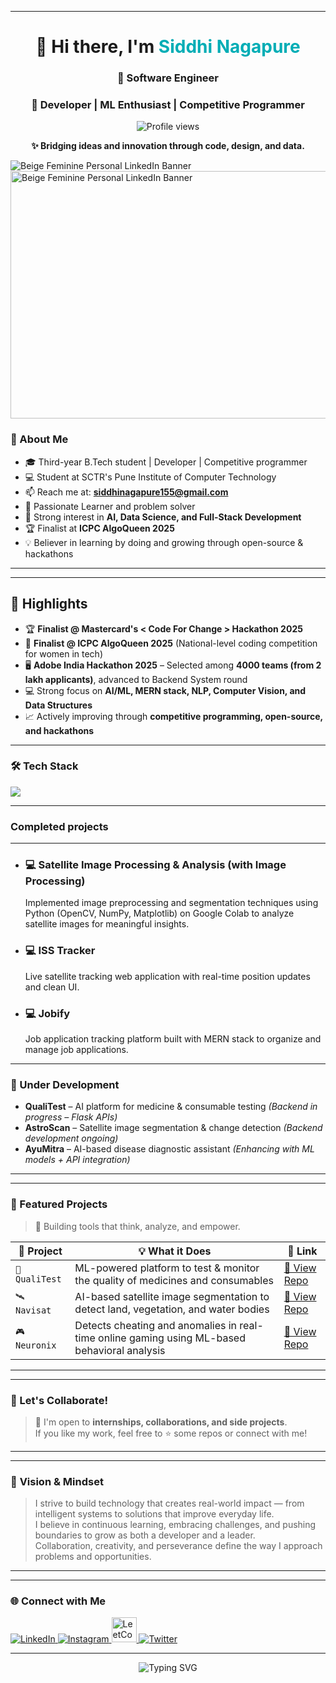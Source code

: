 
---
<!-- 🔥 GitHub Banner -->


<h1 align="center">👋 Hi there, I'm <span style="color:#00ADB5;">Siddhi Nagapure</span></h1>
<h3 align="center">🚀 Software Engineer</h3>
<h3 align="center">🚀 Developer | ML Enthusiast | Competitive Programmer</h3>
<p align="center">
  <img src="https://komarev.com/ghpvc/?username=Siddhi-Nagapure-5&label=Profile%20views&color=0e75b6&style=flat" alt="Profile views" />
</p>

<p align="center"><b>
✨ Bridging ideas and innovation through code, design, and data.</b></p>

![Beige Feminine Personal LinkedIn Banner](https://github.com/user-attachments/assets/c34b8186-453a-42d7-aaad-411d83e402c6)
<img width="1584" height="396" alt="Beige Feminine Personal LinkedIn Banner" src="https://github.com/user-attachments/assets/65c9f13e-4a48-4f11-88b1-f156d920cdfc" />


### 💫 About Me
- 🎓 Third-year B.Tech student | Developer  | Competitive programmer
- 💻 Student at SCTR's Pune Institute of Computer Technology 
- 📫 Reach me at: **siddhinagapure155@gmail.com**  
- 🧠 Passionate Learner and problem solver
- 🚀 Strong interest in **AI, Data Science, and Full-Stack Development**  
- 🏆 Finalist at **ICPC AlgoQueen 2025**   
- 💡 Believer in learning by doing and growing through open-source & hackathons
  
---


---

## 🌟 Highlights

- 🏆 **Finalist @ Mastercard's < Code For Change > Hackathon 2025** 
- 👑 **Finalist @ ICPC AlgoQueen 2025** (National-level coding competition for women in tech)
- 🖥️ **Adobe India Hackathon 2025** – Selected among **4000 teams (from 2 lakh applicants)**, advanced to Backend System round
- 💻 Strong focus on **AI/ML, MERN stack, NLP, Computer Vision, and Data Structures**
- 📈 Actively improving through **competitive programming, open-source, and hackathons**

---

### 🛠️ Tech Stack
<p align="left">
  <img src="https://skillicons.dev/icons?i=react,nodejs,express,mongodb,js,ts,java,git,github,html,css,ai,aws,docker,flask,django,nextjs,postman,tailwind,bootstrap,materialui,firebase,supabase,flutter,dart,python,java,cpp,c,vercel" />
</p>

---

### Completed projects
---
- ### **💻 Satellite Image Processing & Analysis (with Image Processing)**  
   Implemented image preprocessing and segmentation techniques using Python (OpenCV, NumPy, Matplotlib) on Google Colab
   to analyze satellite images for meaningful insights.

- ### **💻 ISS Tracker**  
  Live satellite tracking web application with real-time position updates and clean UI.  

- ### **💻 Jobify**  
  Job application tracking platform built with MERN stack to organize and manage job applications.  

---
### 🚧 Under Development
- **QualiTest** – AI platform for medicine & consumable testing *(Backend in progress – Flask APIs)*  
- **AstroScan** – Satellite image segmentation & change detection *(Backend development ongoing)*  
- **AyuMitra** – AI-based disease diagnostic assistant *(Enhancing with ML models + API integration)*  
---


---

### 📌 Featured Projects

> 🚀 Building tools that think, analyze, and empower.

| 🧠 Project | 💡 What it Does | 🔗 Link |
|-----------|------------------|--------|
| `🔬 QualiTest` | ML-powered platform to test & monitor the quality of medicines and consumables | [🔗 View Repo](https://github.com/Siddhi-Nagapure-5/qualitest) |
| `🛰️ Navisat` | AI-based satellite image segmentation to detect land, vegetation, and water bodies | [🔗 View Repo](https://github.com/Siddhi-Nagapure-5/astroscan) |
| `🎮 Neuronix` | Detects cheating and anomalies in real-time online gaming using ML-based behavioral analysis | [🔗 View Repo](https://github.com/Siddhi-Nagapure-5/Neuronix) |

---
---

### 🌟 Let's Collaborate!
> 💬 I'm open to **internships, collaborations, and side projects**.  
> If you like my work, feel free to ⭐ some repos or connect with me!
---

---
### 🔮 **Vision & Mindset**  
> I strive to build technology that creates real-world impact — from intelligent systems to solutions that improve everyday life.  
> I believe in continuous learning, embracing challenges, and pushing boundaries to grow as both a developer and a leader.  
> Collaboration, creativity, and perseverance define the way I approach problems and opportunities.  

---
---
### 🌐 Connect with Me

<p align="left">
  <a href="https://linkedin.com/in/Siddhi-nagapure-achievement" target="_blank">
    <img src="https://skillicons.dev/icons?i=linkedin" alt="LinkedIn" />
  </a>
 <a href="https://instagram.com/Siddhi-nagapure-achievement" target="_blank">
    <img src="https://skillicons.dev/icons?i=instagram" alt="Instagram" />
  </a>
  <a href="https://www.leetcode.com/achievement.50" target="_blank">
    <img src="https://upload.wikimedia.org/wikipedia/commons/1/19/LeetCode_logo_black.png"  height="40"alt="LeetCode" />
  </a>
 <a href="https://x.com/achievement.29" target="_blank">
    <img src="https://skillicons.dev/icons?i=twitter"  alt="Twitter" />
  </a>
</p>


---
<!-- ✨ Typing animation -->
<p align="center">
  <img src="https://readme-typing-svg.herokuapp.com?font=Fira+Code&size=22&pause=1000&color=00ADB5&center=true&vCenter=true&width=500&lines=Happy+Coding!;Let's+Build+Together!;Thank+You+for+Visiting+💙" alt="Typing SVG" />
</p>
